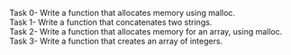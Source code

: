 Task 0- Write a function that allocates memory using malloc. <br />
Task 1- Write a function that concatenates two strings. <br />
Task 2- Write a function that allocates memory for an array, using malloc. <br />
Task 3- Write a function that creates an array of integers.
